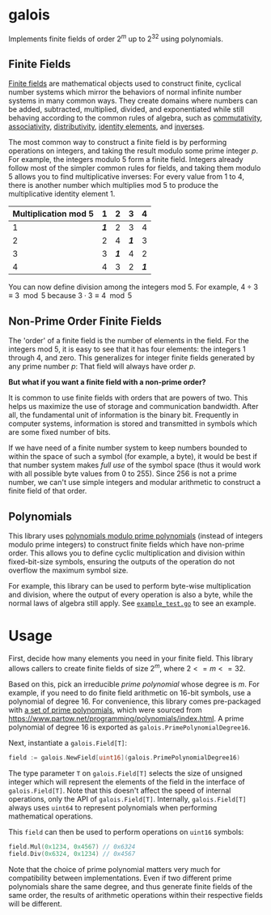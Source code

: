 # galois

Implements finite fields of order $2^m$ up to $2^{32}$ using polynomials.

## Finite Fields

[Finite fields](https://en.wikipedia.org/wiki/Finite_field) are mathematical objects used to construct finite, cyclical number systems which mirror the behaviors of normal infinite number systems in many common ways. They create domains where numbers can be added, subtracted, multiplied, divided, and exponentiated while still behaving according to the common rules of algebra, such as [commutativity](https://en.wikipedia.org/wiki/Commutativity), [associativity](https://en.wikipedia.org/wiki/Associativity), [distributivity](https://en.wikipedia.org/wiki/Distributivity), [identity elements](https://en.wikipedia.org/wiki/Multiplicative_identity), and [inverses](https://en.wikipedia.org/wiki/Multiplicative_inverse).

The most common way to construct a finite field is by performing operations on integers, and taking the result modulo some prime integer $p$. For example, the integers modulo 5 form a finite field. Integers already follow most of the simpler common rules for fields, and taking them modulo 5 allows you to find multiplicative inverses: For every value from 1 to 4, there is another number which multiplies mod 5 to produce the multiplicative identity element 1.

|Multiplication mod 5|1|2|3|4|
|--------------------|-|-|-|-|
|1|<b><i>1</i></b>|2|3|4|
|2|2|4|<b><i>1</i></b>|3|
|3|3|<b><i>1</i></b>|4|2|
|4|4|3|2|<b><i>1</i></b>|

You can now define division among the integers mod 5. For example, $4 \div 3 \equiv 3 \mod{5}$ because $3 \cdot 3 \equiv 4 \mod{5}$

## Non-Prime Order Finite Fields

The 'order' of a finite field is the number of elements in the field. For the integers mod 5, it is easy to see that it has four elements: the integers 1 through 4, and zero. This generalizes for integer finite fields generated by any prime number $p$: That field will always have order $p$.

**But what if you want a finite field with a non-prime order?**

It is common to use finite fields with orders that are powers of two. This helps us maximize the use of storage and communication bandwidth. After all, the fundamental unit of information is the binary bit. Frequently in computer systems, information is stored and transmitted in symbols which are some fixed number of bits.

If we have need of a finite number system to keep numbers bounded to within the space of such a symbol (for example, a byte), it would be best if that number system makes _full use_ of the symbol space (thus it would work with all possible byte values from 0 to 255). Since 256 is not a prime number, we can't use simple integers and modular arithmetic to construct a finite field of that order.

## Polynomials

This library uses [polynomials modulo prime polynomials](https://en.wikipedia.org/wiki/Finite_field#Non-prime_fields) (instead of integers modulo prime integers) to construct finite fields which have non-prime order. This allows you to define cyclic multiplication and division within fixed-bit-size symbols, ensuring the outputs of the operation do not overflow the maximum symbol size.

For example, this library can be used to perform byte-wise multiplication and division, where the output of every operation is also a byte, while the normal laws of algebra still apply. See [`example_test.go`](./example_test.go) to see an example.

# Usage

First, decide how many elements you need in your finite field. This library allows callers to create finite fields of size $2^m$, where $2 <= m <= 32$.

Based on this, pick an irreducible _prime polynomial_ whose degree is $m$. For example, if you need to do finite field arithmetic on 16-bit symbols, use a polynomial of degree 16. For convenience, this library comes pre-packaged with [a set of prime polynomials](./primes.go), which were sourced from https://www.partow.net/programming/polynomials/index.html. A prime polynomial of degree 16 is exported as `galois.PrimePolynomialDegree16`.

Next, instantiate a `galois.Field[T]`:

```go
field := galois.NewField[uint16](galois.PrimePolynomialDegree16)
```

The type parameter `T` on `galois.Field[T]` selects the size of unsigned integer which will represent the elements of the field in the interface of `galois.Field[T]`. Note that this doesn't affect the speed of internal operations, only the API of `galois.Field[T]`. Internally, `galois.Field[T]` always uses `uint64` to represent polynomials when performing mathematical operations.

This `field` can then be used to perform operations on `uint16` symbols:

```go
field.Mul(0x1234, 0x4567) // 0x6324
field.Div(0x6324, 0x1234) // 0x4567
```

Note that the choice of prime polynomial matters very much for compatibility between implementations. Even if two different prime polynomials share the same degree, and thus generate finite fields of the same order, the results of arithmetic operations within their respective fields will be different.
